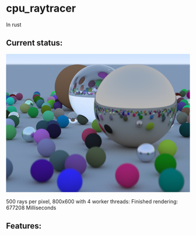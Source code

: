 # cpu_raytracer
In rust


## Current status:
![alt text](other/images/new.png "Current result")

500 rays per pixel, 800x600 with 4 worker threads:
Finished rendering: 677208 Milliseconds
## Features:

